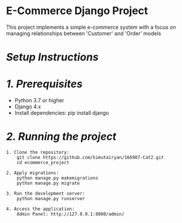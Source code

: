 # E-Commerce Django Project
This project implements a simple e-commerce system with a focus on managing relationships between 'Customer' and 'Order' models

# *Setup Instructions*

# *1. Prerequisites*
- Python 3.7 or higher
- Django 4.x
- Install dependencies:
    pip install django

# *2. Running the project*
    1. Clone the repository:
        git clone https://github.com/kimutairyan/166907-Cat2.git
        cd ecommerce_project

    2. Apply migrations:
        python manage.py makemigrations
        python manage.py migrate

    3. Run the development server:
        python manage.py runserver

    4. Access the application:
        Admin Panel: http://127.0.0.1:8000/admin/